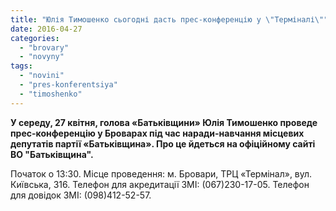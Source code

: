 ```yaml
---
title: "Юлія Тимошенко сьогодні дасть прес-конференцію у \"Терміналі\""
date: 2016-04-27
categories: 
  - "brovary"
  - "novyny"
tags: 
  - "novini"
  - "pres-konferentsiya"
  - "timoshenko"
---
```


**У середу, 27 квітня, голова «Батьківщини» Юлія Тимошенко проведе прес-конференцію у Броварах під час наради-навчання місцевих депутатів партії «Батьківщина». Про це йдеться на офіційному сайті ВО "Батьківщина".**

Початок о 13:30. Місце проведення: м. Бровари, ТРЦ «Термінал», вул. Київська, 316. Телефон для акредитації ЗМІ: (067)230-17-05. Телефон для довідок ЗМІ: (098)412-52-57.
